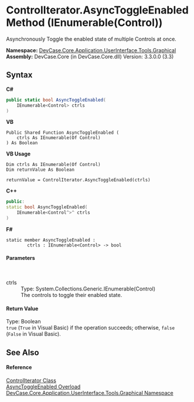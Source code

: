 # ControlIterator.AsyncToggleEnabled Method (IEnumerable(Control))
 

Asynchronously Toggle the enabled state of multiple Controls at once.

**Namespace:**&nbsp;<a href="N_DevCase_Core_Application_UserInterface_Tools_Graphical">DevCase.Core.Application.UserInterface.Tools.Graphical</a><br />**Assembly:**&nbsp;DevCase.Core (in DevCase.Core.dll) Version: 3.3.0.0 (3.3)

## Syntax

**C#**<br />
``` C#
public static bool AsyncToggleEnabled(
	IEnumerable<Control> ctrls
)
```

**VB**<br />
``` VB
Public Shared Function AsyncToggleEnabled ( 
	ctrls As IEnumerable(Of Control)
) As Boolean
```

**VB Usage**<br />
``` VB Usage
Dim ctrls As IEnumerable(Of Control)
Dim returnValue As Boolean

returnValue = ControlIterator.AsyncToggleEnabled(ctrls)
```

**C++**<br />
``` C++
public:
static bool AsyncToggleEnabled(
	IEnumerable<Control^>^ ctrls
)
```

**F#**<br />
``` F#
static member AsyncToggleEnabled : 
        ctrls : IEnumerable<Control> -> bool 

```


#### Parameters
&nbsp;<dl><dt>ctrls</dt><dd>Type: System.Collections.Generic.IEnumerable(Control)<br />The controls to toggle their enabled state.</dd></dl>

#### Return Value
Type: Boolean<br />`true` (`True` in Visual Basic) if the operation succeeds; otherwise, `false` (`False` in Visual Basic).

## See Also


#### Reference
<a href="T_DevCase_Core_Application_UserInterface_Tools_Graphical_ControlIterator">ControlIterator Class</a><br /><a href="Overload_DevCase_Core_Application_UserInterface_Tools_Graphical_ControlIterator_AsyncToggleEnabled">AsyncToggleEnabled Overload</a><br /><a href="N_DevCase_Core_Application_UserInterface_Tools_Graphical">DevCase.Core.Application.UserInterface.Tools.Graphical Namespace</a><br />